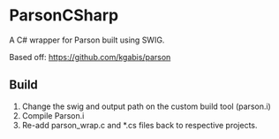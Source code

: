 # ParsonCSharp
A C# wrapper for Parson built using SWIG.

Based off:
https://github.com/kgabis/parson

## Build
1. Change the swig and output path on the custom build tool (parson.i)
2. Compile Parson.i
3. Re-add parson_wrap.c and *.cs files back to respective projects.

